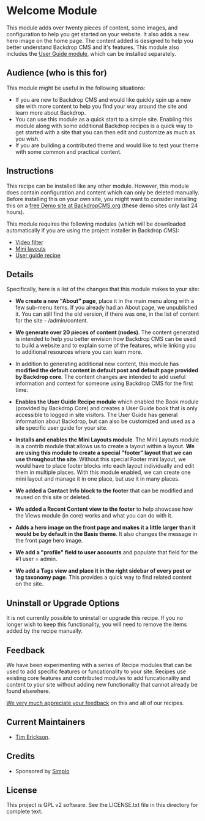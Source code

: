 # Welcome Module

This module adds over twenty pieces of content, some images, and configuration to help you get started on your website. It also adds a new hero image on the home page. The content added is designed to help you better understand Backdrop CMS and it's features. This module also includes the [User Guide module](https://backdropcms.org/project/user_guide_recipe), which can be installed separately.

## Audience (who is this for)

This module might be useful in the following situations:
- If you are new to Backdrop CMS and would like quickly spin up a new site with more content to help you find your way around the site and learn more about Backdrop. 
- You can use this module as a quick start to a simple site. Enabling this module along with some additional Backdrop recipes is a quick way to get started with a site that you can then edit and customize as much as you wish. 
- If you are building a contributed theme and would like to test your theme with some common and practical content. 

## Instructions

This recipe can be installed like any other module. However, this module does contain configuration and content which can only be deleted manually. Before installing this on your own site, you might want to consider installing this on a [free Demo site at BackdropCMS.org](https://backdropcms.org/demo) (these demo sites only last 24 hours). 

This module requires the following modules (which will be downloaded automatically if you are using the project installer in Backdrop CMS):

- [Video filter](https://backdropcms.org/project/video_filter)
- [Mini layouts](https://backdropcms.org/project/mini_layouts)
- [User guide recipe](https://backdropcms.org/project/user_guide_recipe)

## Details

Specifically, here is a list of the changes that this module makes to your site:

- **We create a new "About" page**, place it in the main menu along with a few sub-menu items. If you already had an About page, we unpublished it. You can still find the old version, if there was one, in the list of content for the site - /admin/content.

- **We generate over 20 pieces of content (nodes)**. The content generated is intended to help you better envision how Backdrop CMS can be used to build a website and to explain some of the features, while linking you to additional resources where you can learn more.
- In addition to generating additional new content, this module has **modified the default content in default post and default page provided by Backdrop core**. The content changes are intended to add useful information and context for someone using Backdrop CMS for the first time. 
- **Enables the User Guide Recipe module** which enabled the Book module (provided by Backdrop Core) and creates a User Guide book that is only accessible to logged in site visitors. The User Guide has general information about Backdrop, but can also be customized and used as a site specific user guide for your site. 
- **Installs and enables the Mini Layouts module**. The Mini Layouts module is a contrib module that allows us to create a layout within a layout. **We are using this module to create a special "footer" layout that we can use throughout the site**. Without this special Footer mini layout, we would have to place footer blocks into each layout individually and edit them in multiple places. With this module enabled, we can create one mini layout and manage it in one place, but use it in many places. 
- **We added a Contact Info block to the footer** that can be modified and reused on this site or deleted. 
- **We added a Recent Content view to the footer** to help showcase how the Views module (in core) works and what you can do with it.
- **Adds a hero image on the front page and makes it a little larger than it would be by default in the Basis theme**. It also changes the message in the front page hero image. 
- **We add a "profile" field to user accounts** and populate that field for the #1 user = admin. 
- **We add a Tags view and place it in the right sidebar of every post or tag taxonomy page**. This provides a quick way to find related content on the site.

## Uninstall or Upgrade Options

It is not currently possible to uninstall or upgrade this recipe. If you no longer wish to keep this functionality, you will need to remove the items added by the recipe manually.

## Feedback

We have been experimenting with a series of Recipe modules that can be used to add specific features or funcationality to your site. Recipes use existing core features and contributed modules to add funcationality and content to your site without adding new functionality that cannot already be found elsewhere.

[We very much appreciate your feedback](https://github.com/backdrop-contrib/welcome/issues/2) on this and all of our recipes.

## Current Maintainers

- [Tim Erickson](https://github.com/stpaultim).

## Credits

- Sponsored by [Simplo](https://www.simplo.site)

## License

This project is GPL v2 software. 
See the LICENSE.txt file in this directory for complete text.
